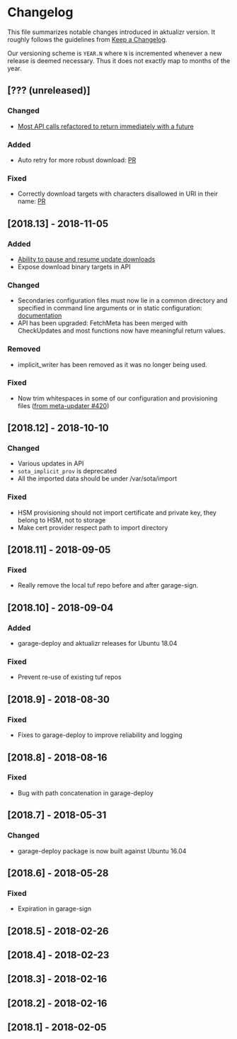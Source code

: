 # Changelog

This file summarizes notable changes introduced in aktualizr version. It roughly follows the guidelines from [Keep a Changelog](https://keepachangelog.com/en/1.0.0/).

Our versioning scheme is `YEAR.N` where `N` is incremented whenever a new release is deemed necessary. Thus it does not exactly map to months of the year.

## [??? (unreleased)]

### Changed

- [Most API calls refactored to return immediately with a future](src/libaktualizr/primary/aktualizr.h)

### Added

- Auto retry for more robust download: [PR](https://github.com/advancedtelematic/aktualizr/pull/1001)

### Fixed

- Correctly download targets with characters disallowed in URI in their name: [PR](https://github.com/advancedtelematic/aktualizr/pull/996)

## [2018.13] - 2018-11-05

### Added

- [Ability to pause and resume update downloads](src/libaktualizr/primary/aktualizr.h)
- Expose download binary targets in API

### Changed

- Secondaries configuration files must now lie in a common directory and specified in command line arguments or in static configuration: [documentation](docs/configuration.adoc#uptane)
- API has been upgraded: FetchMeta has been merged with CheckUpdates and most functions now have meaningful return values.

### Removed

- implicit_writer has been removed as it was no longer being used.

### Fixed

- Now trim whitespaces in some of our configuration and provisioning files ([from meta-updater #420](https://github.com/advancedtelematic/meta-updater/issues/420))

## [2018.12] - 2018-10-10

### Changed

- Various updates in API
- `sota_implicit_prov` is deprecated
- All the imported data should be under /var/sota/import

### Fixed

- HSM provisioning should not import certificate and private key, they belong to HSM, not to storage
- Make cert provider respect path to import directory

## [2018.11] - 2018-09-05

### Fixed

- Really remove the local tuf repo before and after garage-sign.

## [2018.10] - 2018-09-04

### Added

- garage-deploy and aktualizr releases for Ubuntu 18.04

### Fixed

- Prevent re-use of existing tuf repos

## [2018.9] - 2018-08-30

### Fixed

- Fixes to garage-deploy to improve reliability and logging

## [2018.8] - 2018-08-16

### Fixed

- Bug with path concatenation in garage-deploy

## [2018.7] - 2018-05-31

### Changed

- garage-deploy package is now built against Ubuntu 16.04

## [2018.6] - 2018-05-28

### Fixed

- Expiration in garage-sign

## [2018.5] - 2018-02-26

## [2018.4] - 2018-02-23

## [2018.3] - 2018-02-16

## [2018.2] - 2018-02-16

## [2018.1] - 2018-02-05
